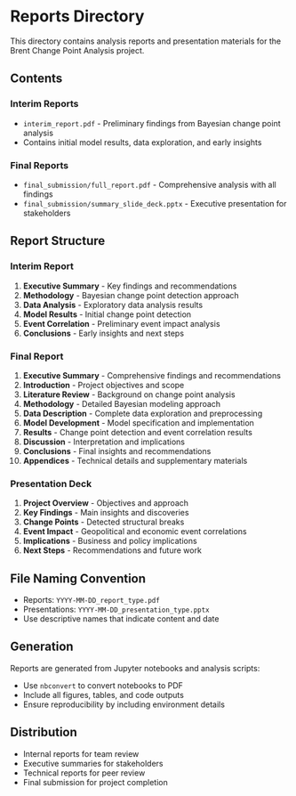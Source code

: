 # Reports Directory

This directory contains analysis reports and presentation materials for the Brent Change Point Analysis project.

## Contents

### Interim Reports
- `interim_report.pdf` - Preliminary findings from Bayesian change point analysis
- Contains initial model results, data exploration, and early insights

### Final Reports
- `final_submission/full_report.pdf` - Comprehensive analysis with all findings
- `final_submission/summary_slide_deck.pptx` - Executive presentation for stakeholders

## Report Structure

### Interim Report
1. **Executive Summary** - Key findings and recommendations
2. **Methodology** - Bayesian change point detection approach
3. **Data Analysis** - Exploratory data analysis results
4. **Model Results** - Initial change point detection
5. **Event Correlation** - Preliminary event impact analysis
6. **Conclusions** - Early insights and next steps

### Final Report
1. **Executive Summary** - Comprehensive findings and recommendations
2. **Introduction** - Project objectives and scope
3. **Literature Review** - Background on change point analysis
4. **Methodology** - Detailed Bayesian modeling approach
5. **Data Description** - Complete data exploration and preprocessing
6. **Model Development** - Model specification and implementation
7. **Results** - Change point detection and event correlation results
8. **Discussion** - Interpretation and implications
9. **Conclusions** - Final insights and recommendations
10. **Appendices** - Technical details and supplementary materials

### Presentation Deck
1. **Project Overview** - Objectives and approach
2. **Key Findings** - Main insights and discoveries
3. **Change Points** - Detected structural breaks
4. **Event Impact** - Geopolitical and economic event correlations
5. **Implications** - Business and policy implications
6. **Next Steps** - Recommendations and future work

## File Naming Convention

- Reports: `YYYY-MM-DD_report_type.pdf`
- Presentations: `YYYY-MM-DD_presentation_type.pptx`
- Use descriptive names that indicate content and date

## Generation

Reports are generated from Jupyter notebooks and analysis scripts:
- Use `nbconvert` to convert notebooks to PDF
- Include all figures, tables, and code outputs
- Ensure reproducibility by including environment details

## Distribution

- Internal reports for team review
- Executive summaries for stakeholders
- Technical reports for peer review
- Final submission for project completion 